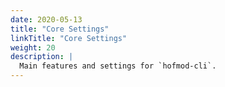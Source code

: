 ```yaml
---
date: 2020-05-13
title: "Core Settings"
linkTitle: "Core Settings"
weight: 20
description: |
  Main features and settings for `hofmod-cli`.
---
```


